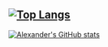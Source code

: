 [![Top Langs](https://github-readme-stats.vercel.app/api/top-langs/?username=alexein-aner&layout=donut&theme=dark)](https://github.com/anuraghazra/github-readme-stats)
---------------------------------------------------------------------------------------------------
[![Alexander's GitHub stats](https://github-readme-stats.vercel.app/api?username=alexein-aner&theme=dark)](https://github.com/anuraghazra/github-readme-stats)
